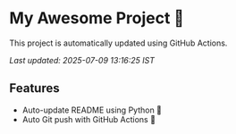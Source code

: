 # My Awesome Project 🚀

This project is automatically updated using GitHub Actions.

_Last updated: 2025-07-09 13:16:25 IST_

## Features
- Auto-update README using Python 🐍
- Auto Git push with GitHub Actions 🤖
